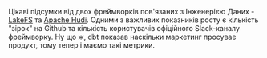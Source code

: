 Цікаві підсумки від двох фреймворків пов'язаних з Інженерією Даних - [LakeFS](https://lakefs.io/lakefs-community-analytics-2021-summary/) та [Apache Hudi](https://hudi.apache.org/blog/2022/01/06/apache-hudi-2021-a-year-in-review/). Одними з важливих показників росту є кількість "зірок" на Github та кількість користувачів офіційного Slack-каналу фреймворку. Ну що ж, dbt показав наскільки маркетинг просуває продукт, тому тепер і маємо такі метрики.